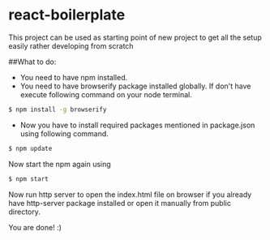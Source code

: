 # react-boilerplate
This project can be used as starting point of new project to get all the setup easily rather developing from scratch

##What to do:

- You need to have npm installed.
- You need to have browserify package installed globally. If don't have execute following command on your node terminal.

```sh
$ npm install -g browserify
```

- Now you have to install  required packages mentioned in package.json using following command.

```sh
$ npm update
```

Now start the npm again using 

```sh
$ npm start
```

Now run http server to open the index.html file on browser if you already have http-server package installed or open it manually from public directory.

You are done! :)


